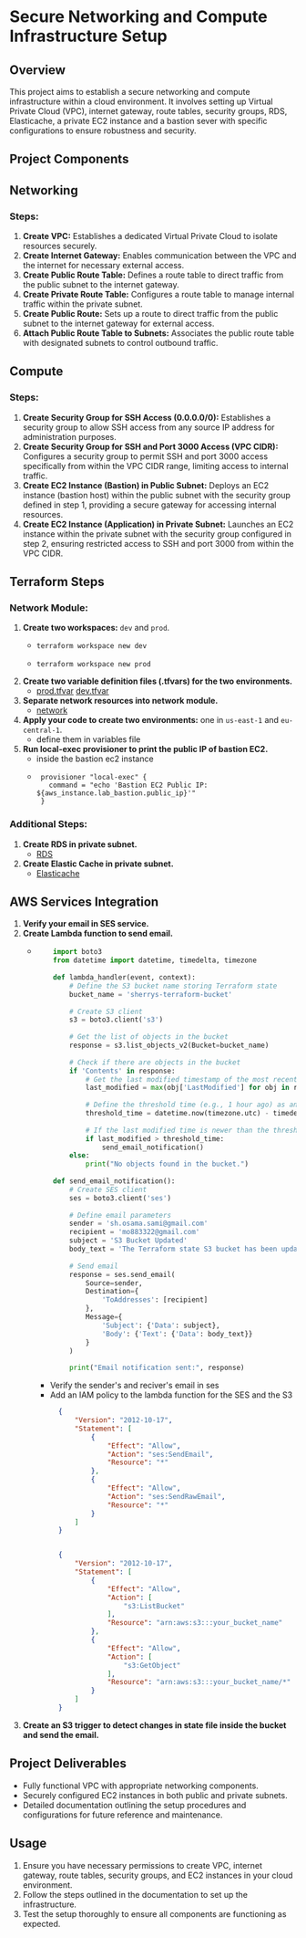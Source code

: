 # Secure Networking and Compute Infrastructure Setup

## Overview
This project aims to establish a secure networking and compute infrastructure within a cloud environment. It involves setting up Virtual Private Cloud (VPC), internet gateway, route tables, security groups, RDS, Elasticache, a private EC2 instance and a bastion sever with specific configurations to ensure robustness and security.

## Project Components
## Networking

### Steps:

1. **Create VPC:** Establishes a dedicated Virtual Private Cloud to isolate resources securely.
2. **Create Internet Gateway:** Enables communication between the VPC and the internet for necessary external access.
3. **Create Public Route Table:** Defines a route table to direct traffic from the public subnet to the internet gateway.
4. **Create Private Route Table:** Configures a route table to manage internal traffic within the private subnet.
5. **Create Public Route:** Sets up a route to direct traffic from the public subnet to the internet gateway for external access.
6. **Attach Public Route Table to Subnets:** Associates the public route table with designated subnets to control outbound traffic.

## Compute

### Steps:

1. **Create Security Group for SSH Access (0.0.0.0/0):** Establishes a security group to allow SSH access from any source IP address for administration purposes.
2. **Create Security Group for SSH and Port 3000 Access (VPC CIDR):** Configures a security group to permit SSH and port 3000 access specifically from within the VPC CIDR range, limiting access to internal traffic.
3. **Create EC2 Instance (Bastion) in Public Subnet:** Deploys an EC2 instance (bastion host) within the public subnet with the security group defined in step 1, providing a secure gateway for accessing internal resources.
4. **Create EC2 Instance (Application) in Private Subnet:** Launches an EC2 instance within the private subnet with the security group configured in step 2, ensuring restricted access to SSH and port 3000 from within the VPC CIDR.

## Terraform Steps

### Network Module:

1. **Create two workspaces:** `dev` and `prod`.
   - ```bash
     terraform workspace new dev
     ```
   - ```
     terraform workspace new prod
     ```
3. **Create two variable definition files (.tfvars) for the two environments.**
   - [prod.tfvar](prod.tfvars) [dev.tfvar](dev.tfvars)
5. **Separate network resources into network module.**
   - [network](modules/network)
7. **Apply your code to create two environments:** one in `us-east-1` and `eu-central-1`.
   - define them in variables file 
9. **Run local-exec provisioner to print the public IP of bastion EC2.**
   - inside the bastion ec2 instance
   - ```hcl
      provisioner "local-exec" {
        command = "echo 'Bastion EC2 Public IP: ${aws_instance.lab_bastion.public_ip}'"
      }
     ```

### Additional Steps:

1. **Create RDS in private subnet.**
   - [RDS](rds.tf)
3. **Create Elastic Cache in private subnet.**
   - [Elasticache](elasticache.tf)
     
## AWS Services Integration

1. **Verify your email in SES service.**
3. **Create Lambda function to send email.**
   - ```python
         import boto3
         from datetime import datetime, timedelta, timezone
         
         def lambda_handler(event, context):
             # Define the S3 bucket name storing Terraform state
             bucket_name = 'sherrys-terraform-bucket'
         
             # Create S3 client
             s3 = boto3.client('s3')
         
             # Get the list of objects in the bucket
             response = s3.list_objects_v2(Bucket=bucket_name)
         
             # Check if there are objects in the bucket
             if 'Contents' in response:
                 # Get the last modified timestamp of the most recent object
                 last_modified = max(obj['LastModified'] for obj in response['Contents'])
         
                 # Define the threshold time (e.g., 1 hour ago) as an offset-aware datetime object
                 threshold_time = datetime.now(timezone.utc) - timedelta(hours=1)
         
                 # If the last modified time is newer than the threshold time, send email
                 if last_modified > threshold_time:
                     send_email_notification()
             else:
                 print("No objects found in the bucket.")
         
         def send_email_notification():
             # Create SES client
             ses = boto3.client('ses')
         
             # Define email parameters
             sender = 'sh.osama.sami@gmail.com'
             recipient = 'mo883322@gmail.com'
             subject = 'S3 Bucket Updated'
             body_text = 'The Terraform state S3 bucket has been updated.'
         
             # Send email
             response = ses.send_email(
                 Source=sender,
                 Destination={
                     'ToAddresses': [recipient]
                 },
                 Message={
                     'Subject': {'Data': subject},
                     'Body': {'Text': {'Data': body_text}}
                 }
             )
         
             print("Email notification sent:", response)

     ```
     - Verify the sender's and reciver's email in ses
     - Add an IAM policy to the lambda function for the SES and the S3
       ```json
         {
             "Version": "2012-10-17",
             "Statement": [
                 {
                     "Effect": "Allow",
                     "Action": "ses:SendEmail",
                     "Resource": "*"
                 },
                 {
                     "Effect": "Allow",
                     "Action": "ses:SendRawEmail",
                     "Resource": "*"
                 }
             ]
         }

       ```
       ```json

         {
             "Version": "2012-10-17",
             "Statement": [
                 {
                     "Effect": "Allow",
                     "Action": [
                         "s3:ListBucket"
                     ],
                     "Resource": "arn:aws:s3:::your_bucket_name"
                 },
                 {
                     "Effect": "Allow",
                     "Action": [
                         "s3:GetObject"
                     ],
                     "Resource": "arn:aws:s3:::your_bucket_name/*"
                 }
             ]
         }

       ```
5. **Create an S3 trigger to detect changes in state file inside the bucket and send the email.**

   
## Project Deliverables
- Fully functional VPC with appropriate networking components.
- Securely configured EC2 instances in both public and private subnets.
- Detailed documentation outlining the setup procedures and configurations for future reference and maintenance.

## Usage
1. Ensure you have necessary permissions to create VPC, internet gateway, route tables, security groups, and EC2 instances in your cloud environment.
2. Follow the steps outlined in the documentation to set up the infrastructure.
3. Test the setup thoroughly to ensure all components are functioning as expected.

